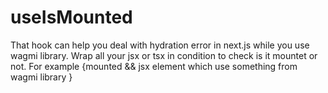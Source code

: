 # useIsMounted
That hook can help you deal with hydration error in next.js while you use wagmi library.
Wrap all your jsx or tsx in condition to check is it mountet or not.
For example {mounted && jsx element which use something from wagmi library }

